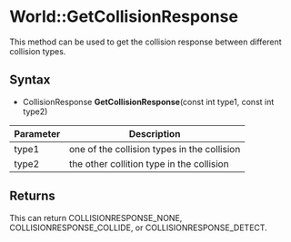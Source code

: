 # World::GetCollisionResponse

This method can be used to get the collision response between different collision types.

## Syntax

- CollisionResponse **GetCollisionResponse**(const int type1, const int type2)

| Parameter | Description |
|---|---|
| type1 | one of the collision types in the collision |
| type2 | the other collition type in the collision |

## Returns

This can return COLLISIONRESPONSE_NONE, COLLISIONRESPONSE_COLLIDE, or COLLISIONRESPONSE_DETECT.
